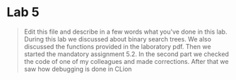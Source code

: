 # Lab 5

> Edit this file and describe in a few words what you've done in this lab.
During this lab we discussed about binary search trees. We also discussed the functions provided in the laboratory pdf. Then we started the mandatory assignment 5.2.
In the second part we checked the code of one of my colleagues and made corrections. After that we saw how debugging is done in CLion


